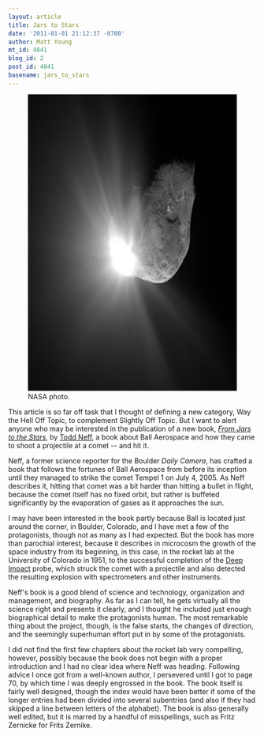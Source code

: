 ```yaml
---
layout: article
title: Jars to Stars
date: '2011-01-01 21:12:37 -0700'
author: Matt Young
mt_id: 4841
blog_id: 2
post_id: 4841
basename: jars_to_stars
---
```

<figure>
<img src="/uploads/2011/Tempel_1_600.jpg" alt="Tempel_1_600.jpg" width="600" height="600" />
<figcaption markdown="span">
NASA photo.
</figcaption>
</figure>


This article is so far off task that I thought of defining a new category, Way the Hell Off Topic, to complement Slightly Off Topic. But I want to alert anyone who may be interested in the publication of a new book, [_From Jars to the Stars_](http://www.amazon.com/Jars-Stars-Build-Comet-Hunting-Machine/dp/0982958307), by [Todd Neff](http://www.toddneff.com/), a book about Ball Aerospace and how they came to shoot a projectile at a comet -- and hit it.

Neff, a former science reporter for the Boulder _Daily Camera_, has crafted a book that follows the fortunes of Ball Aerospace from before its inception until they managed to strike the comet Tempel 1 on July 4, 2005.  As Neff describes it, hitting that comet was a bit harder than hitting a bullet in flight, because the comet itself has no fixed orbit, but rather is buffeted significantly by the evaporation of gases as it approaches the sun.

I may have been interested in the book partly because Ball is located just around the corner, in Boulder, Colorado, and I have met a few of the protagonists, though not as many as I had expected. But the book has more than parochial interest, because it describes in microcosm the growth of the space industry from its beginning, in this case, in the rocket lab at the University of Colorado in 1951, to the successful completion of the [Deep Impact](http://en.wikipedia.org/wiki/Deep_Impact_%28space_mission%29) probe, which struck the comet with a projectile and also detected the resulting explosion with spectrometers and other instruments.

Neff's book is a good blend of science and technology, organization and management, and biography. As far as I can tell, he gets virtually all the science right and presents it clearly, and I thought he included just enough biographical detail to make the protagonists human.  The most remarkable thing about the project, though, is the false starts, the changes of direction, and the seemingly superhuman effort put in by some of the protagonists.

I did not find the first few chapters about the rocket lab very compelling, however, possibly because the book does not begin with a proper introduction and I had no clear idea where Neff was heading. Following advice I once got from a well-known author, I persevered until I got to page 70, by which time I was deeply engrossed in the book.  The book itself is fairly well designed, though the index would have been better if some of the longer entries had been divided into several subentries (and also if they had skipped a line between letters of the alphabet). The book is also generally well edited, but it is marred by a handful of misspellings, such as Fritz Zernicke for Frits Zernike.
